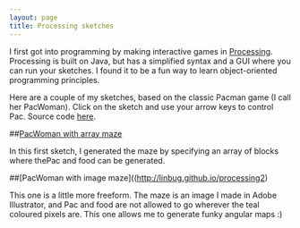 ```yaml
---
layout: page
title: Processing sketches
---
```


<script src="https://cdnjs.cloudflare.com/ajax/libs/processing.js/1.4.16/processing.min.js">

</script>

I first got into programming by making interactive games in [Processing](https://processing.org/). Processing is built on Java, but has a simplified syntax and a GUI where you can run your sketches. I found it to be a fun way to learn object-oriented programming principles.

Here are a couple of my sketches, based on the classic Pacman game (I call her PacWoman). Click on the sketch and use your arrow keys to control Pac. Source code [here](https://github.com/linbug/Maze_for_PacWoman).

##[PacWoman with array maze](http://linbug.github.io/processing1) 

In this first sketch, I generated the maze by specifying an array of blocks where thePac and food can be generated.

<canvas data-processing-sources="{{ site.base-url }}/Maze_for_Pacwoman/Maze_for_Pacwoman.pde"></canvas>

##[PacWoman with image maze]((http://linbug.github.io/processing2) 

This one is a little more freeform. The maze is an image I made in Adobe Illustrator, and Pac and food are not allowed to go wherever the teal coloured pixels are. This one allows me to generate funky angular maps :)  

<canvas data-processing-sources="{{ site.base-url }}/Arty_PacWoman/Arty_PacWoman.pde"></canvas>